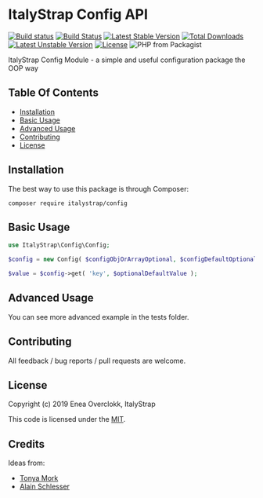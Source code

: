 # ItalyStrap Config API

[![Build status](https://github.com/ItalyStrap/config/actions/workflows/test.yml/badge.svg)](https://github.com/ItalyStrap/config/actions/workflows/test.yml?query=workflow%3Atest)
[![Build Status](https://travis-ci.org/italystrap/config.svg?branch=master)](https://travis-ci.org/ItalyStrap/config)
[![Latest Stable Version](https://img.shields.io/packagist/v/italystrap/config.svg)](https://packagist.org/packages/italystrap/config)
[![Total Downloads](https://img.shields.io/packagist/dt/italystrap/config.svg)](https://packagist.org/packages/italystrap/config)
[![Latest Unstable Version](https://img.shields.io/packagist/vpre/italystrap/config.svg)](https://packagist.org/packages/italystrap/config)
[![License](https://img.shields.io/packagist/l/italystrap/config.svg)](https://packagist.org/packages/italystrap/config)
![PHP from Packagist](https://img.shields.io/packagist/php-v/italystrap/config)

ItalyStrap Config Module - a simple and useful configuration package the OOP way

## Table Of Contents

* [Installation](#installation)
* [Basic Usage](#basic-usage)
* [Advanced Usage](#advanced-usage)
* [Contributing](#contributing)
* [License](#license)

## Installation

The best way to use this package is through Composer:

```CMD
composer require italystrap/config
```

## Basic Usage

```php
use ItalyStrap\Config\Config;

$config = new Config( $configObjOrArrayOptional, $configDefaultOptional );

$value = $config->get( 'key', $optionalDefaultValue ); 

```

## Advanced Usage

You can see more advanced example in the tests folder.

## Contributing

All feedback / bug reports / pull requests are welcome.

## License

Copyright (c) 2019 Enea Overclokk, ItalyStrap

This code is licensed under the [MIT](LICENSE).

## Credits

Ideas from:
 - [Tonya Mork](https://github.com/wpfulcrum/config)
 - [Alain Schlesser](https://github.com/brightnucleus/config)
